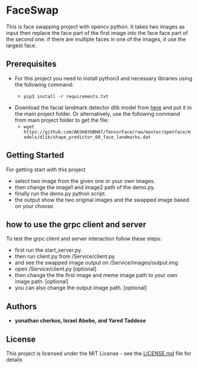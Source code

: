 # FaceSwap


This is face swapping project with opencv python. It takes two images as input then replace the face part of the first image into the face face part of the second one. if there are multiple faces in one of the images, it use the largest face.

## Prerequisites

- For this project you need to install python3 and necessary libraries using the following command:

  - `pip3 install -r requirements.txt`

* Download the facial landmark detector dlib model from [here](https://github.com/AKSHAYUBHAT/TensorFace/blob/master/openface/models/dlib/shape_predictor_68_face_landmarks.dat) and put it in the main project folder. Or alternatively, use the following command from main project folder to get the file:
  - `wget https://github.com/AKSHAYUBHAT/TensorFace/raw/master/openface/models/dlib/shape_predictor_68_face_landmarks.dat`


## Getting Started

For getting start with this project
* select two image from the given one or your own images.
* then change the image1 and image2 path of the demo.py.
* finally run the demo.py python script.
* the output show the two original images and the swapped image based on your choose.

## how to use the grpc client and server
To test the grpc client and server interaction follow these steps:
* first run the start_server.py.
* then run client.py from /Service/client.py
* and see the swapped image output on /Service/images/output.img
* open /Service/client.py [optional]
* then change the the first image and meme image path to your own image path. [optional]
* you can also change the output image path. [optional]

## Authors

* **yonathan cherkos, Israel Abebe, and Yared Taddese**

## License

This project is licensed under the MIT License - see the [LICENSE.md](LICENSE.md) file for details
